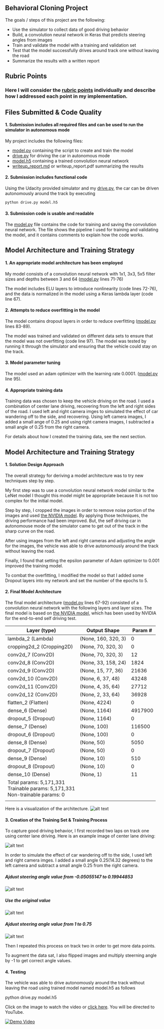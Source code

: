 ## Behavioral Cloning Project

The goals / steps of this project are the following:
* Use the simulator to collect data of good driving behavior
* Build, a convolution neural network in Keras that predicts steering angles from images
* Train and validate the model with a training and validation set
* Test that the model successfully drives around track one without leaving the road
* Summarize the results with a written report


[//]: # (Image References)

[nvidia_model]: ./examples/nvidia.png "NVIDIA Model"
[center_1]: ./examples/center_1.jpg "Center 1 Image"
[center_2]: ./examples/center_2.jpg "Center 2 Image"
[left_2]: ./examples/left_2.jpg "Left 2 Image"
[right_2]: ./examples/right_2.jpg "Right 2 Image"
[image6]: ./examples/placeholder_small.png "Normal Image"
[image7]: ./examples/placeholder_small.png "Flipped Image"

## Rubric Points
### Here I will consider the [rubric points](https://review.udacity.com/#!/rubrics/432/view) individually and describe how I addressed each point in my implementation.  

## Files Submitted & Code Quality

#### 1. Submission includes all required files and can be used to run the simulator in autonomous mode

My project includes the following files:
* [model.py](./model.py) containing the script to create and train the model
* [drive.py](./drive.py) for driving the car in autonomous mode
* [model.h5](./model.h5) containing a trained convolution neural network 
* [writeup_report.md](./writeup_report.md) or writeup_report.pdf summarizing the results

#### 2. Submission includes functional code
Using the Udacity provided simulator and my [drive.py](./drive.py), the car can be driven autonomously around the track by executing 
```sh
python drive.py model.h5
```

#### 3. Submission code is usable and readable

The [model.py](./model.py) file contains the code for training and saving the convolution neural network. The file shows the pipeline I used for training and validating the model, and it contains comments to explain how the code works.

## Model Architecture and Training Strategy

#### 1. An appropriate model architecture has been employed

My model consists of a convolution neural network with 1x1, 3x3, 5x5 filter sizes and depths between 3 and 64 ([model.py](./model.py) lines 71-76) 

The model includes ELU layers to introduce nonlinearity (code lines 72-76), and the data is normalized in the model using a Keras lambda layer (code line 67). 

#### 2. Attempts to reduce overfitting in the model

The model contains dropout layers in order to reduce overfitting ([model.py](./model.py) lines 83-89). 

The model was trained and validated on different data sets to ensure that the model was not overfitting (code line 97). The model was tested by running it through the simulator and ensuring that the vehicle could stay on the track.

#### 3. Model parameter tuning

The model used an adam optimizer with the learning rate 0.0001. ([model.py](./model.py) line 95).

#### 4. Appropriate training data

Training data was chosen to keep the vehicle driving on the road. I used a combination of center lane driving, recovering from the left and right sides of the road. I used left and right camera imges to simulated the effect of car wandering off to the side, and recovering. Using left camera images, I added a small ange of 0.25 and using right camera images, I subtracted a small angle of 0.25 from the right camera.

For details about how I created the training data, see the next section. 

## Model Architecture and Training Strategy

#### 1. Solution Design Approach

The overall strategy for deriving a model architecture was to try new techniques step by step. 

My first step was to use a convolution neural network model similar to the LeNet model I thought this model might be appropriate because It is not too complex for the initial model.

Step by step, I cropped the images in order to remove noise portion of the images and used [the NVIDIA model](http://images.nvidia.com/content/tegra/automotive/images/2016/solutions/pdf/end-to-end-dl-using-px.pdf). By applying those techniques, the driving performance had been improved. But, the self driving car in autonomouse mode of the simulator came to get out of the track in the sharp curve on the road.

After using images from the left and right cameras and adjusting the angle for the images, the vehicle was able to drive autonomously around the track without leaving the road. 

Finally, I found that setting the epsilon parameter of Adam optimizer to 0.001 improved the training model.

To combat the overfitting, I modified the model so that I added some Dropout layers into my network and set the number of the epochs to 5.

#### 2. Final Model Architecture

The final model architecture ([model.py](./model.py) lines 67-92) consisted of a convolution neural network with the following layers and layer sizes. The final model is based on [the NVIDIA model](http://images.nvidia.com/content/tegra/automotive/images/2016/solutions/pdf/end-to-end-dl-using-px.pdf), which has been used by NVIDIA for the end-to-end self driving test.


|Layer (type)    |             Output Shape   |      Param #   |
|-|-|-|
|lambda_2 (Lambda)       |     (None, 160, 320, 3)   |    0       |  
|cropping2d_2 (Cropping2D)   | (None, 70, 320, 3)  |      0   |      
|conv2d_7 (Conv2D)   |         (None, 70, 320, 3)   |     12     |   
|conv2d_8 (Conv2D)      |      (None, 33, 158, 24)   |    1824    |  
|conv2d_9 (Conv2D)      |      (None, 15, 77, 36)  |      21636   |  
|conv2d_10 (Conv2D)     |      (None, 6, 37, 48)   |      43248   |  
|conv2d_11 (Conv2D)      |     (None, 4, 35, 64)   |      27712   |  
|conv2d_12 (Conv2D)      |     (None, 2, 33, 64)   |      36928   |  
|flatten_2 (Flatten)     |     (None, 4224)        |      0       |  
|dense_6 (Dense)         |     (None, 1164)        |      4917900 |  
|dropout_5 (Dropout)     |     (None, 1164)        |      0       |  
|dense_7 (Dense)         |     (None, 100)         |      116500  |  
|dropout_6 (Dropout)     |     (None, 100)         |     0        | 
|dense_8 (Dense)         |     (None, 50)          |      5050    |  
|dropout_7 (Dropout)     |     (None, 50)          |      0       |  
|dense_9 (Dense)         |     (None, 10)          |      510     |  
|dropout_8 (Dropout)     |     (None, 10)          |      0       |  
|dense_10 (Dense)        |     (None, 1)           |      11      |  
|Total params: 5,171,331 <br>Trainable params: 5,171,331<br> Non-trainable params: 0|
||


Here is a visualization of the architecture.
![alt text][nvidia_model]

#### 3. Creation of the Training Set & Training Process

To capture good driving behavior, I first recorded two laps on track one using center lane driving. Here is an example image of center lane driving:

![alt text][center_1]

In order to simulate the effect of car wandering off to the side, I used left and right camera imges. I added a small angle 0.25(14.32 degrees) to the left camera and subtract a small angle 0.25 from the right camera.

##### Ajdust steering angle value from -0.05055147 to 0.19944853<br>
![alt text][left_2]
<br>
##### Use the original value
![alt text][center_2]
<br>
##### Ajdust steering angle value from 1 to 0.75 <br>
![alt text][right_2]

Then I repeated this process on track two in order to get more data points.

To augment the data sat, I also flipped images and multiply steerning angle by -1 to get correct angle values. 

#### 4. Testing
The vehicle was able to drive autonomously around the track without leaving the road using trained model named model.h5 as follows

python drive.py model.h5

Click on the image to watch the video or [click here](https://youtu.be/B81hCfodRMA). You will be directed to YouTube.

[![Demo Video](https://img.youtube.com/vi/B81hCfodRMA/0.jpg)](https://youtu.be/B81hCfodRMA)
